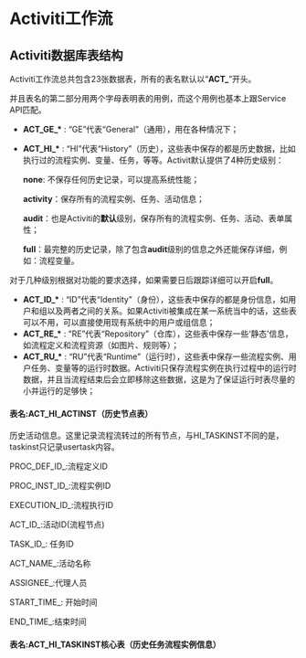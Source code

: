 # Activiti工作流

## Activiti数据库表结构

Activiti工作流总共包含23张数据表，所有的表名默认以“**ACT\_**”开头。

并且表名的第二部分用两个字母表明表的用例，而这个用例也基本上跟Service API匹配。

* **ACT\_GE\_\*** : “GE”代表“General”（通用），用在各种情况下；

* **ACT\_HI\_\*** : “HI”代表“History”（历史），这些表中保存的都是历史数据，比如执行过的流程实例、变量、任务，等等。Activit默认提供了4种历史级别：

  **none**: 不保存任何历史记录，可以提高系统性能；

  **activity**：保存所有的流程实例、任务、活动信息；

  **audit**：也是Activiti的**默认**级别，保存所有的流程实例、任务、活动、表单属性；

  **full**：最完整的历史记录，除了包含**audit**级别的信息之外还能保存详细，例如：流程变量。

对于几种级别根据对功能的要求选择，如果需要日后跟踪详细可以开启**full**。

* **ACT\_ID\_\*** : “ID”代表“Identity”（身份），这些表中保存的都是身份信息，如用户和组以及两者之间的关系。如果Activiti被集成在某一系统当中的话，这些表可以不用，可以直接使用现有系统中的用户或组信息；
* **ACT\_RE\_\*** : “RE”代表“Repository”（仓库），这些表中保存一些‘静态’信息，如流程定义和流程资源（如图片、规则等）；
* **ACT\_RU\_\*** : “RU”代表“Runtime”（运行时），这些表中保存一些流程实例、用户任务、变量等的运行时数据。Activiti只保存流程实例在执行过程中的运行时数据，并且当流程结束后会立即移除这些数据，这是为了保证运行时表尽量的小并运行的足够快；

#### 表名:ACT\_HI\_ACTINST（历史节点表）

历史活动信息。这里记录流程流转过的所有节点，与HI\_TASKINST不同的是，taskinst只记录usertask内容。

PROC\_DEF\_ID\_:流程定义ID

PROC\_INST\_ID\_:流程实例ID

EXECUTION\_ID\_:流程执行ID

ACT\_ID\_:活动ID\(流程节点\)

TASK\_ID\_: 任务ID

ACT\_NAME\_:活动名称

ASSIGNEE\_:代理人员

START\_TIME\_: 开始时间

END\_TIME\_:结束时间



#### 表名:ACT\_HI\_TASKINST核心表（历史任务流程实例信息）




